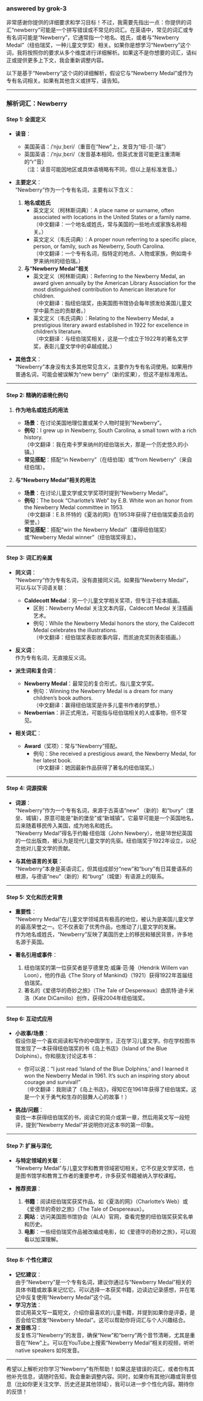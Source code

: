 ### answered by grok-3
非常感谢你提供的详细要求和学习目标！不过，我需要先指出一点：你提供的词汇“newberry”可能是一个拼写错误或不常见的词汇。在英语中，常见的词汇或专有名词可能是“Newberry”，它通常指一个地名、姓氏，或者与“Newberry Medal”（纽伯瑞奖，一种儿童文学奖）相关。如果你是想学习“Newberry”这个词，我将按照你的要求从多个维度进行详细解析。如果这不是你想要的词汇，请纠正或提供更多上下文，我会重新调整内容。

以下是基于“Newberry”这个词的详细解析，假设它与“Newberry Medal”或作为专有名词相关。如果有其他含义或拼写，请告知。

---

### **解析词汇：Newberry**

#### **Step 1: 全面定义**

- **读音**：  
  - 美国英语：/ˈnjuːˌbɛri/（重音在“New”上，发音为“纽-贝-瑞”）  
  - 英国英语：/ˈnjuːˌbɛri/（发音基本相同，但英式发音可能更注重清晰的“r”音）  
  （注：读音可能因地区或具体语境略有不同，但以上是标准发音。）

- **主要定义**：  
  “Newberry”作为一个专有名词，主要有以下含义：  
  1. **地名或姓氏**  
     - 英文定义（柯林斯词典）：A place name or surname, often associated with locations in the United States or a family name.  
       （中文翻译：一个地名或姓氏，常与美国的一些地点或家族名称相关。）  
     - 英文定义（韦氏词典）：A proper noun referring to a specific place, person, or family, such as Newberry, South Carolina.  
       （中文翻译：一个专有名词，指特定的地点、人物或家族，例如南卡罗来纳州的纽伯瑞。）  
  2. **与“Newberry Medal”相关**  
     - 英文定义（柯林斯词典）：Referring to the Newberry Medal, an award given annually by the American Library Association for the most distinguished contribution to American literature for children.  
       （中文翻译：指纽伯瑞奖，由美国图书馆协会每年颁发给美国儿童文学中最杰出的贡献者。）  
     - 英文定义（韦氏词典）：Relating to the Newberry Medal, a prestigious literary award established in 1922 for excellence in children’s literature.  
       （中文翻译：与纽伯瑞奖相关，这是一个成立于1922年的著名文学奖，表彰儿童文学中的卓越成就。）  

- **其他含义**：  
  “Newberry”本身没有太多其他常见含义，主要作为专有名词使用。如果用作普通名词，可能会被误解为“new berry”（新的浆果），但这不是标准用法。

---

#### **Step 2: 精确的语境化例句**

1. **作为地名或姓氏的用法**  
   - **场景**：在讨论美国地理位置或某个人物时提到“Newberry”。  
   - **例句**：I grew up in Newberry, South Carolina, a small town with a rich history.  
     （中文翻译：我在南卡罗来纳州的纽伯瑞长大，那是一个历史悠久的小镇。）  
   - **常见搭配**：搭配“in Newberry”（在纽伯瑞）或“from Newberry”（来自纽伯瑞）。  

2. **与“Newberry Medal”相关的用法**  
   - **场景**：在讨论儿童文学或文学奖项时提到“Newberry Medal”。  
   - **例句**：The book “Charlotte’s Web” by E.B. White won an honor from the Newberry Medal committee in 1953.  
     （中文翻译：E.B.怀特的《夏洛的网》在1953年获得了纽伯瑞奖委员会的荣誉。）  
   - **常见搭配**：搭配“win the Newberry Medal”（赢得纽伯瑞奖）或“Newberry Medal winner”（纽伯瑞奖得主）。

---

#### **Step 3: 词汇的亲属**

- **同义词**：  
  “Newberry”作为专有名词，没有直接同义词。如果指“Newberry Medal”，可以与以下词语关联：  
  - **Caldecott Medal**：另一个儿童文学相关奖项，但专注于绘本插画。  
    - 区别：Newberry Medal 关注文本内容，Caldecott Medal 关注插画艺术。  
    - 例句：While the Newberry Medal honors the story, the Caldecott Medal celebrates the illustrations.  
      （中文翻译：纽伯瑞奖表彰故事内容，而凯迪克奖则表彰插画。）  

- **反义词**：  
  作为专有名词，无直接反义词。  

- **派生词和复合词**：  
  - **Newberry Medal**：最常见的复合形式，指儿童文学奖。  
    - 例句：Winning the Newberry Medal is a dream for many children’s book authors.  
      （中文翻译：赢得纽伯瑞奖是许多儿童书作者的梦想。）  
  - **Newberrian**：非正式用法，可能指与纽伯瑞相关的人或事物，但不常见。  

- **相关词汇**：  
  - **Award**（奖项）：常与“Newberry”搭配。  
    - 例句：She received a prestigious award, the Newberry Medal, for her latest book.  
      （中文翻译：她因最新作品获得了著名的纽伯瑞奖。）  

---

#### **Step 4: 词源探索**

- **词源**：  
  “Newberry”作为一个专有名词，来源于古英语“new” （新的）和“bury”（堡垒、城镇），原意可能是“新的堡垒”或“新城镇”。它最早可能是一个英国地名，后来随着移民传入美国，成为地名和姓氏。  
  “Newberry Medal”得名于约翰·纽伯瑞（John Newbery），他是18世纪英国的一位出版商，被认为是现代儿童文学的先驱。纽伯瑞奖于1922年设立，以纪念他对儿童文学的贡献。  

- **与其他语言的关联**：  
  “Newberry”本身是英语词汇，但其组成部分“new”和“bury”有日耳曼语系的根源，与德语“neu”（新的）和“burg”（城堡）有语源上的联系。

---

#### **Step 5: 文化和历史背景**

- **重要性**：  
  “Newberry Medal”在儿童文学领域具有极高的地位，被认为是美国儿童文学的最高荣誉之一。它不仅表彰了优秀作品，也推动了儿童文学的发展。  
  作为地名或姓氏，“Newberry”反映了美国历史上的移民和殖民背景，许多地名源于英国。  

- **著名引用或事件**：  
  1. 纽伯瑞奖的第一位获奖者是亨德里克·威廉·范·隆（Hendrik Willem van Loon），他的作品《The Story of Mankind》（1921）获得1922年首届纽伯瑞奖。  
  2. 著名的《爱德华的奇妙之旅》（The Tale of Despereaux）由凯特·迪卡米洛（Kate DiCamillo）创作，获得2004年纽伯瑞奖。  

---

#### **Step 6: 互动式应用**

- **小故事/场景**：  
  假设你是一个喜欢阅读和写作的中国学生，正在学习儿童文学。你在学校图书馆发现了一本获得纽伯瑞奖的书《岛上书店》（Island of the Blue Dolphins）。你和朋友讨论这本书：  
  - 你可以说：“I just read ‘Island of the Blue Dolphins,’ and I learned it won the Newberry Medal in 1961. It’s such an inspiring story about courage and survival!”  
    （中文翻译：我刚读了《岛上书店》，得知它在1961年获得了纽伯瑞奖。这是一个关于勇气和生存的鼓舞人心的故事！）  

- **挑战/问题**：  
  查找一本获得纽伯瑞奖的书，阅读它的简介或第一章，然后用英文写一段短评，提到“Newberry Medal”并说明你对这本书的第一印象。  

---

#### **Step 7: 扩展与深化**

- **与特定领域的关联**：  
  “Newberry Medal”与儿童文学和教育领域密切相关。它不仅是文学奖项，也是图书馆学和教育工作者的重要参考，许多获奖书籍被纳入学校课程。  

- **推荐资源**：  
  1. **书籍**：阅读纽伯瑞奖获奖作品，如《夏洛的网》（Charlotte’s Web）或《爱德华的奇妙之旅》（The Tale of Despereaux）。  
  2. **网站**：访问美国图书馆协会（ALA）官网，查看完整的纽伯瑞奖获奖名单和历史。  
  3. **电影**：一些纽伯瑞奖作品被改编成电影，如《爱德华的奇妙之旅》，可以观看以加深理解。  

---

#### **Step 8: 个性化建议**

- **记忆建议**：  
  由于“Newberry”是一个专有名词，建议你通过与“Newberry Medal”相关的具体书籍或故事来记忆它。可以选择一本获奖书籍，边读边记录感想，并在笔记中反复使用“Newberry Medal”这个词。  
- **学习方法**：  
  尝试用英文写一篇短文，介绍你最喜欢的儿童书籍，并提到如果你是评委，是否会给它颁发“Newberry Medal”。这可以帮助你将词汇与个人兴趣结合。  
- **发音练习**：  
  反复练习“Newberry”的发音，确保“New”和“berry”两个音节清晰，尤其是重音在“New”上。可以在YouTube上搜索“Newberry Medal”相关的视频，听听 native speakers 如何发音。  

---

希望以上解析对你学习“Newberry”有所帮助！如果这是错误的词汇，或者你有其他补充信息，请随时告知，我会重新调整内容。同时，如果你有其他兴趣或背景信息（比如你更关注文学、历史还是其他领域），我可以进一步个性化内容。期待你的反馈！
